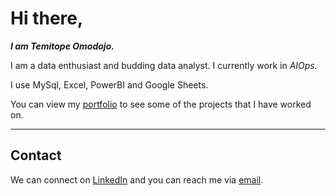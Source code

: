 # Hi there,
 _**I am Temitope Omodojo.**_

 I am a data enthusiast and budding data analyst. I currently work in _AIOps._  

 I use MySql, Excel, PowerBI and Google Sheets.

You can view my [portfolio](https://www.datascienceportfol.io/temitopeomodojo "Temitope's Portfolio") to see some of the projects that I have worked on.

***
## Contact

We can connect on [LinkedIn](https://www.linkedin.com/in/temitopeomodojo/ "Temitope's LinkedIn") and you can reach me via [email](mailto:omodojotemitope@gmail.com).
